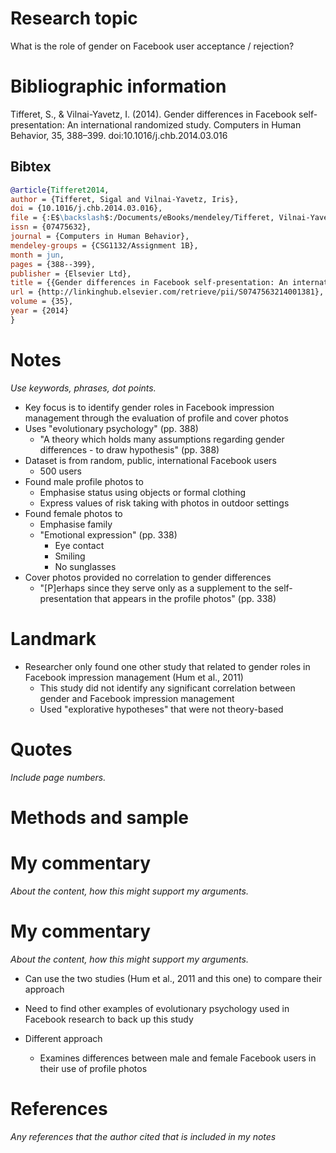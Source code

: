 # Research topic

What is the role of gender on Facebook user acceptance / rejection?

# Bibliographic information

Tifferet, S., & Vilnai-Yavetz, I. (2014). Gender differences in Facebook self-presentation: An international randomized study. Computers in Human Behavior, 35, 388–399. doi:10.1016/j.chb.2014.03.016

## Bibtex

``` bibtex
@article{Tifferet2014,
author = {Tifferet, Sigal and Vilnai-Yavetz, Iris},
doi = {10.1016/j.chb.2014.03.016},
file = {:E$\backslash$:/Documents/eBooks/mendeley/Tifferet, Vilnai-Yavetz/Gender differences in Facebook self-presentation An international randomized study/Tifferet, Vilnai-Yavetz - 2014 - Gender differences in Facebook self-presentation An international randomized stud.pdf:pdf},
issn = {07475632},
journal = {Computers in Human Behavior},
mendeley-groups = {CSG1132/Assignment 1B},
month = jun,
pages = {388--399},
publisher = {Elsevier Ltd},
title = {{Gender differences in Facebook self-presentation: An international randomized study}},
url = {http://linkinghub.elsevier.com/retrieve/pii/S0747563214001381},
volume = {35},
year = {2014}
}
```

# Notes

*Use keywords, phrases, dot points.*

- Key focus is to identify gender roles in Facebook impression management through the evaluation of profile and cover photos
- Uses "evolutionary psychology" (pp. 388)
	- "A theory which holds many assumptions regarding gender differences - to draw hypothesis" (pp. 388)
- Dataset is from random, public, international Facebook users
	- 500 users
- Found male profile photos to 
	- Emphasise status using objects or formal clothing
	- Express values of risk taking with photos in outdoor settings
- Found female photos to
	- Emphasise family
	- "Emotional expression" (pp. 338)
		- Eye contact
		- Smiling
		- No sunglasses
- Cover photos provided no correlation to gender differences
	- "[P]erhaps since they serve only as a supplement to the self-presentation that appears in the profile photos" (pp. 338)

# Landmark

- Researcher only found one other study that related to gender roles in Facebook impression management (Hum et al., 2011)
	- This study did not identify any significant correlation between gender and Facebook impression management
	- Used "explorative hypotheses" that were not theory-based

# Quotes

*Include page numbers.*

# Methods and sample

# My commentary

*About the content, how this might support my arguments.*

# My commentary

*About the content, how this might support my arguments.*

- Can use the two studies (Hum et al., 2011 and this one) to compare their approach
- Need to find other examples of evolutionary psychology used in Facebook research to back up this study

- Different approach
	- Examines differences between male and female Facebook users in their use of profile photos

# References

*Any references that the author cited that is included in my notes*